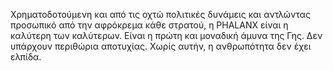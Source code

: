 Χρηματοδοτούμενη και από τις οχτώ πολιτικές δυνάμεις και αντλώντας
προσωπικό από την αφρόκρεμα κάθε στρατού, η PHALANX είναι η καλύτερη των
καλύτερων. Είναι η πρώτη και μοναδική άμυνα της Γης. Δεν υπάρχουν
περιθώρια αποτυχίας. Χωρίς αυτήν, η ανθρωπότητα δεν έχει ελπίδα.